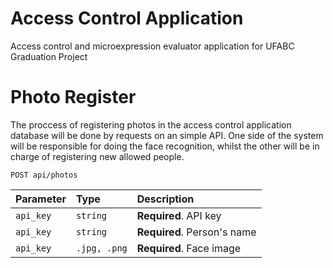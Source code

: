 # Access Control Application
Access control and microexpression evaluator application for UFABC Graduation Project

# Photo Register
The proccess of registering photos in the access control application database will be done by requests on an simple API. One side of the system will be responsible for doing the face recognition, whilst the other will be in charge of registering new allowed people.

```http
POST api/photos
```

| Parameter | Type | Description |
| :--- | :--- | :--- |
| `api_key` | `string` | **Required**. API key |
| `api_key` | `string` | **Required**. Person's name |
| `api_key` | `.jpg, .png` | **Required**. Face image |










